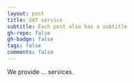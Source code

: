 ```yaml
---
layout: post
title: VAT service
subtitle: Each post also has a subtitle
gh-repo: false
gh-badge: false
tags: false
comments: false
---
```


We provide ... services.